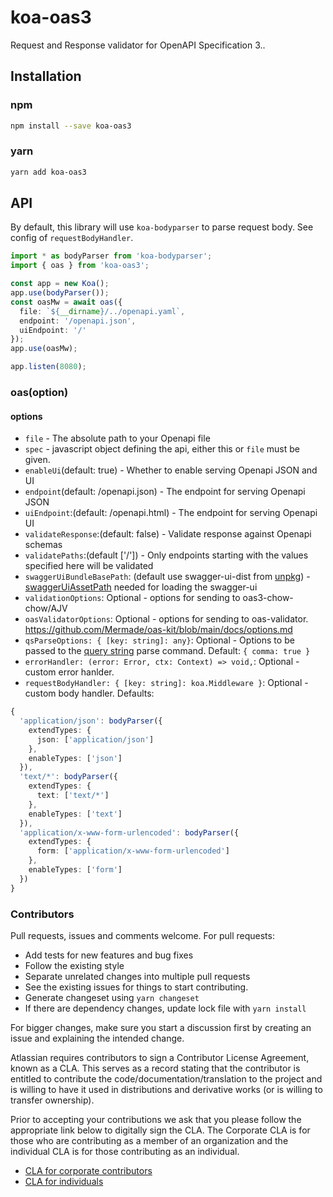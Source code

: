 # koa-oas3

Request and Response validator for OpenAPI Specification 3..

## Installation

### npm

```sh
npm install --save koa-oas3
```

### yarn

```sh
yarn add koa-oas3
```

## API

By default, this library will use `koa-bodyparser` to parse request body. See config of `requestBodyHandler`.

```ts
import * as bodyParser from 'koa-bodyparser';
import { oas } from 'koa-oas3';

const app = new Koa();
app.use(bodyParser());
const oasMw = await oas({
  file: `${__dirname}/../openapi.yaml`,
  endpoint: '/openapi.json',
  uiEndpoint: '/'
});
app.use(oasMw);

app.listen(8080);
```

### oas(option)

#### options

- `file` - The absolute path to your Openapi file
- `spec` - javascript object defining the api, either this or `file` must be given.
- `enableUi`(default: true) - Whether to enable serving Openapi JSON and UI
- `endpoint`(default: /openapi.json) - The endpoint for serving Openapi JSON
- `uiEndpoint`:(default: /openapi.html) - The endpoint for serving Openapi UI
- `validateResponse`:(default: false) - Validate response against Openapi schemas
- `validatePaths`:(default ['/']) - Only endpoints starting with the values specified here will be validated
- `swaggerUiBundleBasePath`: (default use swagger-ui-dist from [unpkg](https://unpkg.com/)) - [swaggerUiAssetPath](https://www.npmjs.com/package/swagger-ui-dist) needed for loading the swagger-ui
- `validationOptions`: Optional - options for sending to oas3-chow-chow/AJV
- `oasValidatorOptions`: Optional - options for sending to oas-validator. https://github.com/Mermade/oas-kit/blob/main/docs/options.md
- `qsParseOptions: { [key: string]: any}`: Optional - Options to be passed to the [query string](https://github.com/ljharb/qs) parse command. Default: `{ comma: true }`
- `errorHandler: (error: Error, ctx: Context) => void,`: Optional - custom error hanlder.
- `requestBodyHandler: { [key: string]: koa.Middleware }`: Optional - custom body handler. Defaults:

```ts
{
  'application/json': bodyParser({
    extendTypes: {
      json: ['application/json']
    },
    enableTypes: ['json']
  }),
  'text/*': bodyParser({
    extendTypes: {
      text: ['text/*']
    },
    enableTypes: ['text']
  }),
  'application/x-www-form-urlencoded': bodyParser({
    extendTypes: {
      form: ['application/x-www-form-urlencoded']
    },
    enableTypes: ['form']
  })
}
```

### Contributors

Pull requests, issues and comments welcome. For pull requests:

- Add tests for new features and bug fixes
- Follow the existing style
- Separate unrelated changes into multiple pull requests
- See the existing issues for things to start contributing.
- Generate changeset using `yarn changeset`
- If there are dependency changes, update lock file with `yarn install`

For bigger changes, make sure you start a discussion first by creating an issue and explaining the intended change.

Atlassian requires contributors to sign a Contributor License Agreement, known as a CLA. This serves as a record stating that the contributor is entitled to contribute the code/documentation/translation to the project and is willing to have it used in distributions and derivative works (or is willing to transfer ownership).

Prior to accepting your contributions we ask that you please follow the appropriate link below to digitally sign the CLA. The Corporate CLA is for those who are contributing as a member of an organization and the individual CLA is for those contributing as an individual.

- [CLA for corporate contributors](https://na2.docusign.net/Member/PowerFormSigning.aspx?PowerFormId=e1c17c66-ca4d-4aab-a953-2c231af4a20b)
- [CLA for individuals](https://na2.docusign.net/Member/PowerFormSigning.aspx?PowerFormId=3f94fbdc-2fbe-46ac-b14c-5d152700ae5d)
